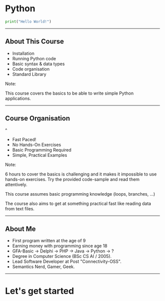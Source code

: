 # Python

```python
print("Hello World!")
```

---

## About This Course

- Installation
- Running Python code
- Basic syntax & data types
- Code organisation
- Standard Library

Note:

This course covers the basics to be able to write simple Python applications.

---

## Course Organisation

^

- Fast Paced!
- No Hands-On Exercises
- Basic Programming Required
- Simple, Practical Examples

Note:

6 hours to cover the basics is challenging and it makes it impossible to use
hands-on exercises. Try the provided code-sample and read them attentively.

This course assumes basic programming knowledge (loops, branches, ...)

The course also aims to get at something practical fast like reading data from
text files.

---

## About Me

- First program written at the age of 9
- Earning money with programming since age 18
- GFA-Basic → Delphi → PHP → Java → Python → ?
- Degree in Computer Science (BSc CS AI / 2005).
- Lead Software Developer at Post "Connectivity-OSS".
- Semantics Nerd, Gamer, Geek.

<!-- .element: style="font-size: 75%;" -->

---

# Let's get started
